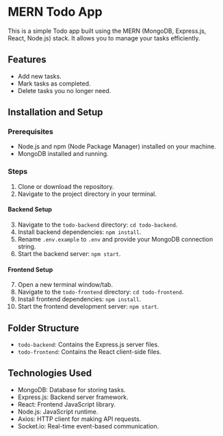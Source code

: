 # MERN Todo App

This is a simple Todo app built using the MERN (MongoDB, Express.js, React, Node.js) stack. It allows you to manage your tasks efficiently.

## Features

- Add new tasks.
- Mark tasks as completed.
- Delete tasks you no longer need.

## Installation and Setup

### Prerequisites

- Node.js and npm (Node Package Manager) installed on your machine.
- MongoDB installed and running.

### Steps

1. Clone or download the repository.
2. Navigate to the project directory in your terminal.

#### Backend Setup

3. Navigate to the `todo-backend` directory: `cd todo-backend`.
4. Install backend dependencies: `npm install`.
5. Rename `.env.example` to `.env` and provide your MongoDB connection string.
6. Start the backend server: `npm start`.

#### Frontend Setup

7. Open a new terminal window/tab.
8. Navigate to the `todo-frontend` directory: `cd todo-frontend`.
9. Install frontend dependencies: `npm install`.
10. Start the frontend development server: `npm start`.

## Folder Structure

- `todo-backend`: Contains the Express.js server files.
- `todo-frontend`: Contains the React client-side files.

## Technologies Used

- MongoDB: Database for storing tasks.
- Express.js: Backend server framework.
- React: Frontend JavaScript library.
- Node.js: JavaScript runtime.
- Axios: HTTP client for making API requests.
- Socket.io: Real-time event-based communication.
